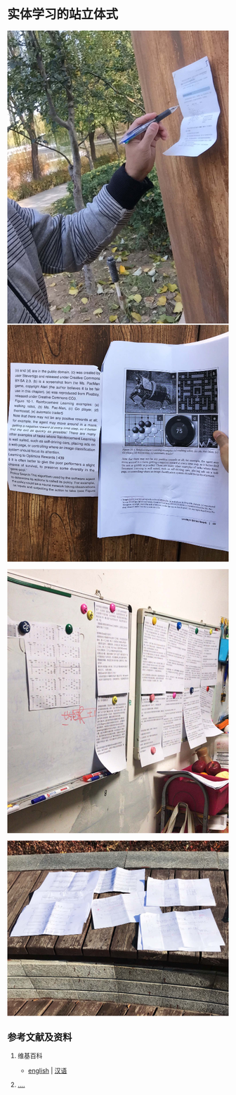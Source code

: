 # 实体学习的站立体式

![](/images/掌握交互式的使用实体实验的学习方法/实体学习的站立体式/1a1.jpg)
![](/images/掌握交互式的使用实体实验的学习方法/实体学习的站立体式/1a2.jpg)

![](/images/掌握交互式的使用实体实验的学习方法/实体学习的站立体式/2a1.jpg)

![](/images/掌握交互式的使用实体实验的学习方法/实体学习的站立体式/3a1.jpg)

## 参考文献及资料

1. 维基百科
	- [english](.....) | [汉语](...)

2. [....](https://web.archive.org/web/20120520061156/http://www.sitance.com/cause/index.php) 


